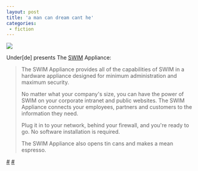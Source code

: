 ```yaml
---
layout: post
title: 'a man can dream cant he'
categories:
 - fiction
---
```


<img src="http://danielsjourney.com/blog/files/2005/04/gsa_2u_rtside.jpg" />



Under[de] presents The <a href="http://underde.com/swim">SWIM</a> Appliance:

<blockquote>The SWIM Appliance provides all of the capabilities of SWIM in a hardware appliance designed for minimum administration and maximum security.



No matter what your company's size, you can have the power of SWIM on your corporate intranet and public websites. The SWIM Appliance connects your employees, partners and customers to the information they need.



Plug it in to your network, behind your firewall, and you're ready to go. No software installation is required.



The SWIM Appliance also opens tin cans and makes a mean espresso.</blockquote>

<a href="http://www.socialtext.com/products/appliance/" title="completely plagiarized">#</a> <a href="http://www.google.com/services/" title="completely plagiarized">#</a>